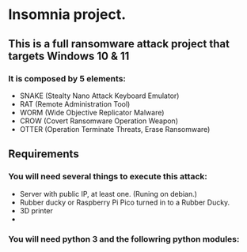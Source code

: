 # **Insomnia** project.

## This is a full ransomware attack project that targets Windows 10 & 11

### It is composed by 5 elements:

- SNAKE (Stealty Nano Attack Keyboard Emulator)
- RAT   (Remote Administration Tool)
- WORM  (Wide Objective Replicator Malware)
- CROW  (Covert Ransomware Operation Weapon)
- OTTER (Operation Terminate Threats, Erase Ransomware)

## Requirements

### You will need several things to execute this attack:

-   Server with public IP, at least one. (Runing on debian.)            
-   Rubber ducky or Raspberry Pi Pico turned in to a Rubber Ducky.
-   3D printer
-   


### You will need python 3 and the followring python modules:

